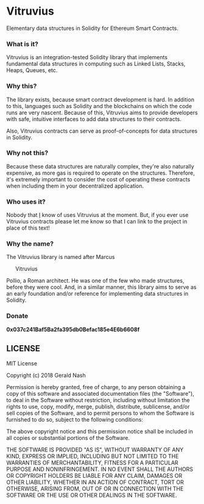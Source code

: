 # Vitruvius
Elementary data structures in Solidity for Ethereum Smart Contracts.

### What is it?
Vitruvius is an integration-tested Solidity library that implements fundamental data structures in computing such as Linked Lists, Stacks, Heaps, Queues, etc. 

### Why this?
The library exists, because smart contract development is hard. In addition to this, languages such as Solidity and the blockchains on which the code runs are very nascent. Because of this, Vitruvius aims to provide developers with safe, intuitive interfaces to add data structures to their contracts.  

Also, Vitruvius contracts can serve as proof-of-concepts for data structures in Solidity.

### Why not this?
Because these data structures are naturally complex, they're also naturally expensive, as more gas is required to operate on the structures. Therefore, it's extremely important to consider the cost of operating these contracts when including them in your decentralized application.

### Who uses it?
Nobody that [I](http://aunyks.com) know of uses Vitruvius at the moment. But, if you ever use Vitruvius contracts please let me know so that I can link to the project in place of this text!

### Why the name?
The Vitruvius library is named after Marcus <ul>Vitruvius</ul> Pollio, a Roman architect. He was one of the few who made structures, before they were cool. And, in a similar manner, this library aims to serve as an early foundation and/or reference for implementing data structures in Solidity.

### Donate
**0x037c241Baf5Ba2fa395db0Befac185e4E6b6608f**

## LICENSE
MIT License

Copyright (c) 2018 Gerald Nash

Permission is hereby granted, free of charge, to any person obtaining a copy
of this software and associated documentation files (the "Software"), to deal
in the Software without restriction, including without limitation the rights
to use, copy, modify, merge, publish, distribute, sublicense, and/or sell
copies of the Software, and to permit persons to whom the Software is
furnished to do so, subject to the following conditions:

The above copyright notice and this permission notice shall be included in all
copies or substantial portions of the Software.

THE SOFTWARE IS PROVIDED "AS IS", WITHOUT WARRANTY OF ANY KIND, EXPRESS OR
IMPLIED, INCLUDING BUT NOT LIMITED TO THE WARRANTIES OF MERCHANTABILITY,
FITNESS FOR A PARTICULAR PURPOSE AND NONINFRINGEMENT. IN NO EVENT SHALL THE
AUTHORS OR COPYRIGHT HOLDERS BE LIABLE FOR ANY CLAIM, DAMAGES OR OTHER
LIABILITY, WHETHER IN AN ACTION OF CONTRACT, TORT OR OTHERWISE, ARISING FROM,
OUT OF OR IN CONNECTION WITH THE SOFTWARE OR THE USE OR OTHER DEALINGS IN THE
SOFTWARE.